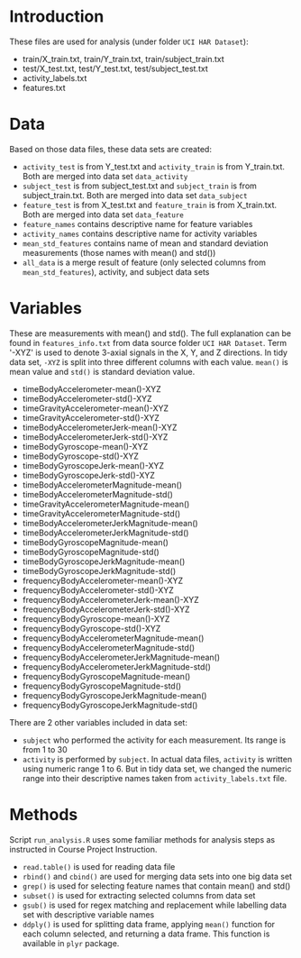 # Introduction
These files are used for analysis (under folder `UCI HAR Dataset`):
* train/X_train.txt, train/Y_train.txt, train/subject_train.txt
* test/X_test.txt, test/Y_test.txt, test/subject_test.txt
* activity_labels.txt
* features.txt

# Data
Based on those data files, these data sets are created:
* `activity_test` is from Y_test.txt and `activity_train` is from Y_train.txt. Both are merged into data set `data_activity`
* `subject_test` is from subject_test.txt and `subject_train` is from subject_train.txt. Both are merged into data set `data_subject`
* `feature_test` is from X_test.txt and `feature_train` is from X_train.txt. Both are merged into data set `data_feature`
* `feature_names` contains descriptive name for feature variables
* `activity_names` contains descriptive name for activity variables
* `mean_std_features` contains name of mean and standard deviation measurements (those names with mean() and std())
* `all_data` is a merge result of feature (only selected columns from `mean_std_features`), activity, and subject data sets 

# Variables
These are measurements with mean() and std(). The full explanation can be found in `features_info.txt` from data source folder `UCI HAR Dataset`. 
Term '-XYZ' is used to denote 3-axial signals in the X, Y, and Z directions. In tidy data set, `-XYZ` is split into three different columns with each value. 
`mean()` is mean value and `std()` is standard deviation value.
* timeBodyAccelerometer-mean()-XYZ
* timeBodyAccelerometer-std()-XYZ
* timeGravityAccelerometer-mean()-XYZ
* timeGravityAccelerometer-std()-XYZ
* timeBodyAccelerometerJerk-mean()-XYZ
* timeBodyAccelerometerJerk-std()-XYZ
* timeBodyGyroscope-mean()-XYZ
* timeBodyGyroscope-std()-XYZ
* timeBodyGyroscopeJerk-mean()-XYZ
* timeBodyGyroscopeJerk-std()-XYZ
* timeBodyAccelerometerMagnitude-mean()
* timeBodyAccelerometerMagnitude-std()
* timeGravityAccelerometerMagnitude-mean()
* timeGravityAccelerometerMagnitude-std()
* timeBodyAccelerometerJerkMagnitude-mean()
* timeBodyAccelerometerJerkMagnitude-std()
* timeBodyGyroscopeMagnitude-mean()
* timeBodyGyroscopeMagnitude-std()
* timeBodyGyroscopeJerkMagnitude-mean()
* timeBodyGyroscopeJerkMagnitude-std()
* frequencyBodyAccelerometer-mean()-XYZ
* frequencyBodyAccelerometer-std()-XYZ
* frequencyBodyAccelerometerJerk-mean()-XYZ
* frequencyBodyAccelerometerJerk-std()-XYZ
* frequencyBodyGyroscope-mean()-XYZ
* frequencyBodyGyroscope-std()-XYZ
* frequencyBodyAccelerometerMagnitude-mean()
* frequencyBodyAccelerometerMagnitude-std()
* frequencyBodyAccelerometerJerkMagnitude-mean()
* frequencyBodyAccelerometerJerkMagnitude-std()
* frequencyBodyGyroscopeMagnitude-mean()
* frequencyBodyGyroscopeMagnitude-std()
* frequencyBodyGyroscopeJerkMagnitude-mean()
* frequencyBodyGyroscopeJerkMagnitude-std()

There are 2 other variables included in data set:
* `subject` who performed the activity for each measurement. Its range is from 1 to 30
* `activity` is performed by `subject`. In actual data files, `activity` is written using numeric range 1 to 6. But in tidy data set, we changed the numeric range into their descriptive names taken from `activity_labels.txt` file.


# Methods
Script `run_analysis.R` uses some familiar methods for analysis steps as instructed in Course Project Instruction.
* `read.table()` is used for reading data file
* `rbind()` and `cbind()` are used for merging data sets into one big data set
* `grep()` is used for selecting feature names that contain mean() and std()
* `subset()` is used for extracting selected columns from data set
* `gsub()` is used for regex matching and replacement while labelling data set with descriptive variable names
* `ddply()` is used for splitting data frame, applying `mean()` function for each column selected, and returning a data frame. This function is available in `plyr` package.
